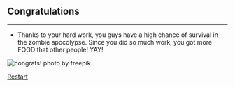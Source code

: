## Congratulations

---

* Thanks to your hard work, you guys have a high chance of survival in the zombie apocolypse. Since you did so much work, you got more FOOD that other people! YAY!

![congrats!](https://img.freepik.com/free-vector/card-template-with-fireworks-party-horns_1308-3021.jpg?size=626&ext=jpg)
photo by freepik

[Restart](../home.md)